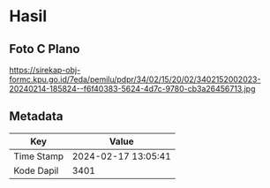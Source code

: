 # Hasil

## Foto C Plano

https://sirekap-obj-formc.kpu.go.id/7eda/pemilu/pdpr/34/02/15/20/02/3402152002023-20240214-185824--f6f40383-5624-4d7c-9780-cb3a26456713.jpg


## Metadata

| Key        | Value               |
| ---------- | ------------------- |
| Time Stamp | 2024-02-17 13:05:41 |
| Kode Dapil | 3401                |



